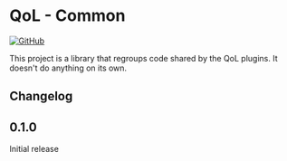 [//]: # (THIS FILE WAS GENERATED FROM QoL.Common/Templates/README.md)
[//]: # (release: standalone)

# QoL - Common

[![GitHub](https://img.shields.io/github/license/notpeelz/GTFO-QoLFix?color=green&style=for-the-badge)](https://github.com/notpeelz/GTFO-QoLFix)

This project is a library that regroups code shared by the QoL plugins. It doesn't do anything on its own.

## Changelog

## 0.1.0

Initial release

